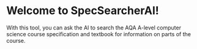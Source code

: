 # Welcome to SpecSearcherAI!

With this tool, you can ask the AI to search the AQA A-level computer science course specification and textbook for information on parts of the course.